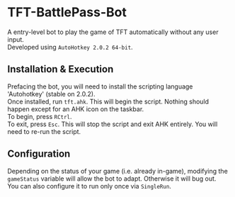 # TFT-BattlePass-Bot
A entry-level bot to play the game of TFT automatically without any user input.\
Developed using `AutoHotkey 2.0.2 64-bit`.

## Installation & Execution
Prefacing the bot, you will need to install the scripting language 'Autohotkey' (stable on 2.0.2).\
Once installed, run `tft.ahk`. This will begin the script. Nothing should happen except for an AHK icon on the taskbar.\
To begin, press `RCtrl`.\
To exit, press `Esc`. This will stop the script and exit AHK entirely. You will need to re-run the script.

## Configuration
Depending on the status of your game (i.e. already in-game), modifying the `gameStatus` variable will allow the bot to adapt. Otherwise it will bug out.\
You can also configure it to run only once via `SingleRun`.
